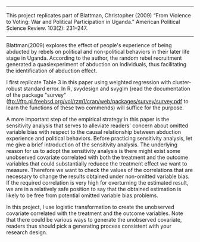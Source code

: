 ****************
This project replicates part of Blattman, Christopher (2009) “From Violence to Voting: War and Political Participation
in Uganda.” American Political Science Review. 103(2): 231–247.
****************

Blattman(2009) explores the effect of people's experience of being abducted by rebels on political and non-political behaviors in their later life stage in Uganda. According to the author, the random rebel recruitment generated a quasiexperiment of abduction on individuals, thus facilitating the identification of abduction effect.

I first replicate Table 3 in this paper using weighted regression with cluster-robust standard error. In R, svydesign and svyglm (read the documentation of the package "survey" (ftp://ftp.pl.freebsd.org/vol/rzm1/cran/web/packages/survey/survey.pdf to learn the functions of these two commends) will suffice for the purpose. 

A more important step of the empirical strategy in this paper is the sensitivity analysis that serves to alleviate readers' concern about omitted variable bias with respect to the causal relationship between abduction experience and political behaviors. Before practicing sensitivity analysis, let me give a brief introduction of the sensitivity analysis. The underlying reason for us to adopt the sensitivity analysis is there might exist some unobserved covariate correlated with both the treatment and the outcome variables that could substantially reduece the treatment effect we want to measure. Therefore we want to check the values of the correlations that are necessary to change the results obtained under non-omitted variable bias. If the required correlation is very high for overturning the estimated result, we are in a relatively safe position to say that the obtained estimation is likely to be free from potential omitted variable bias problems. 

In this project, I use logistic transformation to create the unobserved covariate correlated with the treatment and the outcome variables. Note that there could be various ways to generate the unobserved covariate, readers thus should pick a generating process consistent with your research design. 
